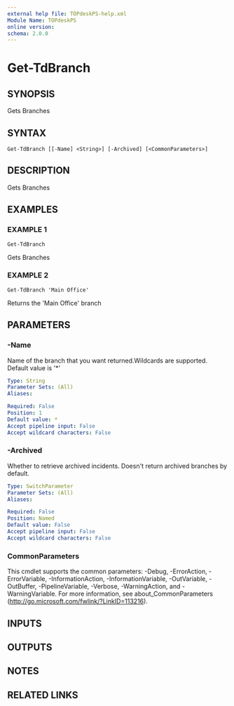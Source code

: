 ```yaml
---
external help file: TOPdeskPS-help.xml
Module Name: TOPdeskPS
online version:
schema: 2.0.0
---
```


# Get-TdBranch

## SYNOPSIS
Gets Branches

## SYNTAX

```
Get-TdBranch [[-Name] <String>] [-Archived] [<CommonParameters>]
```

## DESCRIPTION
Gets Branches

## EXAMPLES

### EXAMPLE 1
```
Get-TdBranch
```

Gets Branches

### EXAMPLE 2
```
Get-TdBranch 'Main Office'
```

Returns the 'Main Office' branch

## PARAMETERS

### -Name
Name of the branch that you want returned.Wildcards are supported.
Default value is '*'

```yaml
Type: String
Parameter Sets: (All)
Aliases:

Required: False
Position: 1
Default value: *
Accept pipeline input: False
Accept wildcard characters: False
```

### -Archived
Whether to retrieve archived incidents.
Doesn't return archived branches by default.

```yaml
Type: SwitchParameter
Parameter Sets: (All)
Aliases:

Required: False
Position: Named
Default value: False
Accept pipeline input: False
Accept wildcard characters: False
```

### CommonParameters
This cmdlet supports the common parameters: -Debug, -ErrorAction, -ErrorVariable, -InformationAction, -InformationVariable, -OutVariable, -OutBuffer, -PipelineVariable, -Verbose, -WarningAction, and -WarningVariable.
For more information, see about_CommonParameters (http://go.microsoft.com/fwlink/?LinkID=113216).

## INPUTS

## OUTPUTS

## NOTES

## RELATED LINKS
